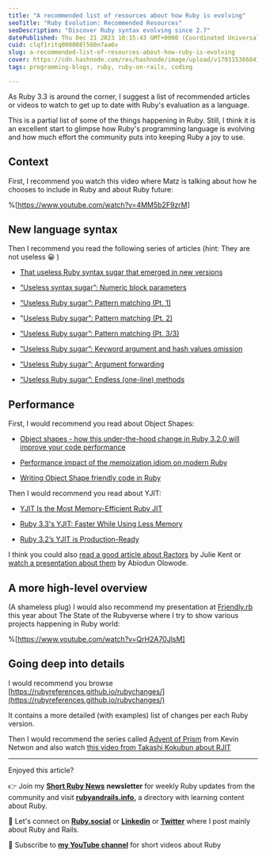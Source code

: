 ```yaml
---
title: "A recommended list of resources about how Ruby is evolving"
seoTitle: "Ruby Evolution: Recommended Resources"
seoDescription: "Discover Ruby syntax evolving since 2.7"
datePublished: Thu Dec 21 2023 10:15:43 GMT+0000 (Coordinated Universal Time)
cuid: clqf1ritq000008l560n7aa6v
slug: a-recommended-list-of-resources-about-how-ruby-is-evolving
cover: https://cdn.hashnode.com/res/hashnode/image/upload/v1703153668410/43d99930-af02-4f42-809a-8a60ea739a41.png
tags: programming-blogs, ruby, ruby-on-rails, coding

---
```


As Ruby 3.3 is around the corner, I suggest a list of recommended articles or videos to watch to get up to date with Ruby's evaluation as a language.

This is a partial list of some of the things happening in Ruby. Still, I think it is an excellent start to glimpse how Ruby's programming language is evolving and how much effort the community puts into keeping Ruby a joy to use.

## Context

First, I recommend you watch this video where Matz is talking about how he chooses to include in Ruby and about Ruby future:

%[https://www.youtube.com/watch?v=4MM5b2F9zrM] 

## New language syntax

Then I recommend you read the following series of articles (hint: They are not useless 😀 )

* [That useless Ruby syntax sugar that emerged in new versions](https://zverok.substack.com/p/that-useless-ruby-syntax-sugar-that)
    
* [“Useless syntax sugar”: Numeric block parameters](https://zverok.substack.com/p/useless-syntax-sugar-numeric-block)
    
* [“Useless Ruby sugar”: Pattern matching (Pt. 1)](https://zverok.substack.com/p/useless-ruby-sugar-pattern-matching)
    
* "[Useless Ruby sugar”: Pattern matching (Pt. 2)](https://zverok.substack.com/p/useless-ruby-sugar-pattern-matching-cad)
    
* [“Useless Ruby sugar”: Pattern matching (Pt. 3/3)](https://zverok.substack.com/p/useless-ruby-sugar-pattern-matching-891)
    
* [“Useless Ruby sugar”: Keyword argument and hash values omission](https://zverok.substack.com/p/useless-ruby-sugar-keyword-argument)
    
* [“Useless Ruby sugar”: Argument forwarding](https://zverok.substack.com/p/useless-ruby-sugar-argument-forwarding)
    
* [“Useless Ruby sugar”: Endless (one-line) methods](https://zverok.substack.com/p/useless-ruby-sugar-endless-one-line)
    

## Performance

First, I would recommend you read about Object Shapes:

* [Object shapes - how this under-the-hood change in Ruby 3.2.0 will improve your code performance](https://poddarayush.com/posts/object-shapes-improve-ruby-code-performance/)
    
* [Performance impact of the memoization idiom on modern Ruby](https://railsatscale.com/2023-10-24-memoization-pattern-and-object-shapes/)
    
* [Writing Object Shape friendly code in Ruby](https://island94.org/2023/10/writing-object-shape-friendly-code-in-ruby)
    

Then I would recommend you read about YJIT:

* [YJIT Is the Most Memory-Efficient Ruby JIT](https://railsatscale.com/2023-11-07-yjit-is-the-most-memory-efficient-ruby-jit/)
    
* [Ruby 3.3's YJIT: Faster While Using Less Memory](https://railsatscale.com/2023-12-04-ruby-3-3-s-yjit-faster-while-using-less-memory/)
    
* [Ruby 3.2’s YJIT is Production-Ready](https://shopify.engineering/ruby-yjit-is-production-ready)
    

I think you could also [read a good article about Ractors](https://www.honeybadger.io/blog/ractors/) by Julie Kent or [watch a presentation about them](https://www.youtube.com/watch?v=GhPAMDdOnU0) by Abiodun Olowode.

## A more high-level overview

(A shameless plug) I would also recommend my presentation at [Friendly.rb](https://friendlyrb.com) this year about The State of the Rubyverse where I try to show various projects happening in Ruby world:

%[https://www.youtube.com/watch?v=QrH2A70JlsM] 

## Going deep into details

I would recommend you browse [https://rubyreferences.github.io/rubychanges/](https://rubyreferences.github.io/rubychanges/)

It contains a more detailed (with examples) list of changes per each Ruby version.

Then I would recommend the series called [Advent of Prism](https://kddnewton.com) from Kevin Netwon and also watch [this video from Takashi Kokubun about RJIT](https://www.youtube.com/watch?v=mlcQ8DErvVs)

---

Enjoyed this article?

👉 Join my [**Short Ruby News**](https://shortruby.com/) **newsletter** for weekly Ruby updates from the community and visit [**rubyandrails.info**](http://rubyandrails.info)**,** a directory with learning content about Ruby.

🤝 Let's connect on [**Ruby.social**](https://ruby.social/@lucian) or [**Linkedin**](https://linkedin.com/in/lucianghinda) or [**Twitter**](https://x.com/lucianghinda) where I post mainly about Ruby and Rails.

🎥 Subscribe to [**my YouTube channel**](https://www.youtube.com/@shortruby) for short videos about Ruby
